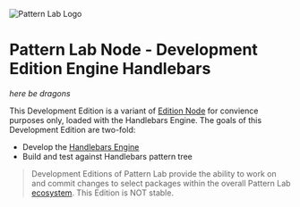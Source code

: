 ![Pattern Lab Logo](/patternlab.png "Pattern Lab Logo")

# Pattern Lab Node - Development Edition Engine Handlebars

_here be dragons_

This Development Edition is a variant of [Edition Node](https://github.com/pattern-lab/patternlab-node/tree/master/packages/edition-node) for convience purposes only, loaded with the Handlebars Engine. The goals of this Development Edition are two-fold:

* Develop the [Handlebars Engine](https://github.com/pattern-lab/patternlab-node/tree/master/packages/engine-handlebars)
* Build and test against Handlebars pattern tree

> Development Editions of Pattern Lab provide the ability to work on and commit changes to select packages within the overall Pattern Lab [ecosystem](http://patternlab.io/docs/advanced-ecosystem-overview.html). This Edition is NOT stable.
